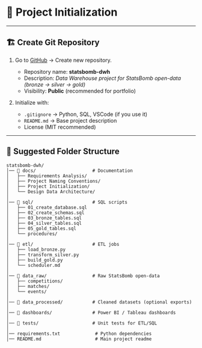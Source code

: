 # 📂 Project Initialization

---

## 🏗️ Create Git Repository
1. Go to [GitHub](https://github.com/) → Create new repository.  
   - Repository name: **statsbomb-dwh**  
   - Description: *Data Warehouse project for StatsBomb open-data (bronze → silver → gold)*  
   - Visibility: **Public** (recommended for portfolio)  

2. Initialize with:
   - `.gitignore` → Python, SQL, VSCode (if you use it)  
   - `README.md` → Base project description  
   - License (MIT recommended)  

---

## 📁 Suggested Folder Structure

```plaintext
statsbomb-dwh/
│── 📂 docs/                     # Documentation
│   ├── Requirements Analysis/
│   ├── Project Naming Conventions/
│   ├── Project Initialization/
│   └── Design Data Architecture/
│
│── 📂 sql/                      # SQL scripts
│   ├── 01_create_database.sql
│   ├── 02_create_schemas.sql
│   ├── 03_bronze_tables.sql
│   ├── 04_silver_tables.sql
│   ├── 05_gold_tables.sql
│   └── procedures/
│
│── 📂 etl/                      # ETL jobs
│   ├── load_bronze.py
│   ├── transform_silver.py
│   ├── build_gold.py
│   └── scheduler.md
│
│── 📂 data_raw/                 # Raw StatsBomb open-data
│   ├── competitions/
│   ├── matches/
│   └── events/
│
│── 📂 data_processed/           # Cleaned datasets (optional exports)
│
│── 📂 dashboards/               # Power BI / Tableau dashboards
│
│── 📂 tests/                    # Unit tests for ETL/SQL
│
│── requirements.txt             # Python dependencies
│── README.md                    # Main project readme
